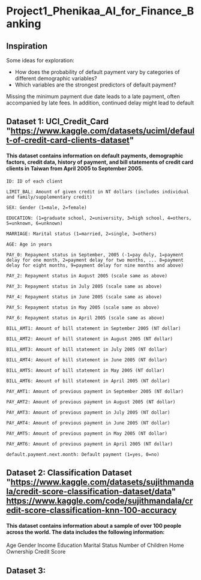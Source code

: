 # Project1_Phenikaa_AI_for_Finance_Banking

## Inspiration

Some ideas for exploration:

 - How does the probability of default payment vary by categories of different demographic variables?
 - Which variables are the strongest predictors of default payment?

Missing the minimum payment due date leads to a late payment, often accompanied by late fees. In addition, continued delay might lead to default

## Dataset 1: UCI_Credit_Card "https://www.kaggle.com/datasets/uciml/default-of-credit-card-clients-dataset"
#### This dataset contains information on default payments, demographic factors, credit data, history of payment, and bill statements of credit card clients in Taiwan from April 2005 to September 2005. 
    ID: ID of each client

    LIMIT_BAL: Amount of given credit in NT dollars (includes individual and family/supplementary credit)

    SEX: Gender (1=male, 2=female)

    EDUCATION: (1=graduate school, 2=university, 3=high school, 4=others, 5=unknown, 6=unknown)

    MARRIAGE: Marital status (1=married, 2=single, 3=others)

    AGE: Age in years

    PAY_0: Repayment status in September, 2005 (-1=pay duly, 1=payment delay for one month, 2=payment delay for two months, ... 8=payment delay for eight months, 9=payment delay for nine months and above)

    PAY_2: Repayment status in August 2005 (scale same as above)

    PAY_3: Repayment status in July 2005 (scale same as above)

    PAY_4: Repayment status in June 2005 (scale same as above)

    PAY_5: Repayment status in May 2005 (scale same as above)

    PAY_6: Repayment status in April 2005 (scale same as above)

    BILL_AMT1: Amount of bill statement in September 2005 (NT dollar)

    BILL_AMT2: Amount of bill statement in August 2005 (NT dollar)

    BILL_AMT3: Amount of bill statement in July 2005 (NT dollar)

    BILL_AMT4: Amount of bill statement in June 2005 (NT dollar)

    BILL_AMT5: Amount of bill statement in May 2005 (NT dollar)

    BILL_AMT6: Amount of bill statement in April 2005 (NT dollar)

    PAY_AMT1: Amount of previous payment in September 2005 (NT dollar)

    PAY_AMT2: Amount of previous payment in August 2005 (NT dollar)

    PAY_AMT3: Amount of previous payment in July 2005 (NT dollar)

    PAY_AMT4: Amount of previous payment in June 2005 (NT dollar)

    PAY_AMT5: Amount of previous payment in May 2005 (NT dollar)

    PAY_AMT6: Amount of previous payment in April 2005 (NT dollar)

    default.payment.next.month: Default payment (1=yes, 0=no)


## Dataset 2: Classification Dataset "https://www.kaggle.com/datasets/sujithmandala/credit-score-classification-dataset/data" https://www.kaggle.com/code/sujithmandala/credit-score-classification-knn-100-accuracy
#### This dataset contains information about a sample of over 100 people across the world. The data includes the following information:
   Age
   Gender
   Income
   Education
   Marital Status
   Number of Children
   Home Ownership
   Credit Score

## Dataset 3: 
